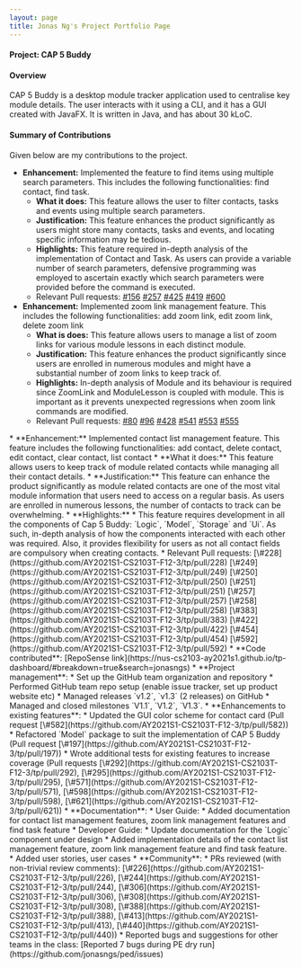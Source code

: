 ```yaml
---
layout: page
title: Jonas Ng's Project Portfolio Page
---
```


#### Project: CAP 5 Buddy
#### Overview
CAP 5 Buddy is a desktop module tracker application used to centralise key module details. The user interacts with it using a CLI, and it has a GUI created with JavaFX. It is written in Java, and has about 30 kLoC.
#### Summary of Contributions
Given below are my contributions to the project.
* **Enhancement:** Implemented the feature to find items using multiple search parameters. 
                   This includes the following functionalities: find contact, find task.
  * **What it does:** This feature allows the user to filter contacts, tasks and events using multiple search parameters. 
  * **Justification:** This feature enhances the product significantly as users might store many contacts, tasks and events, and locating specific 
                   information may be tedious. 
  * **Highlights:** This feature required in-depth analysis of the implementation of Contact and Task. As users can provide a variable number of search parameters, defensive programming was employed
      to ascertain exactly which search parameters were provided before the command is executed.
  * Relevant Pull requests: [\#156](https://github.com/AY2021S1-CS2103T-F12-3/tp/pull/156)
                            [\#257](https://github.com/AY2021S1-CS2103T-F12-3/tp/pull/257)
                            [\#425](https://github.com/AY2021S1-CS2103T-F12-3/tp/pull/425)
                            [\#419](https://github.com/AY2021S1-CS2103T-F12-3/tp/pull/419)
                            [\#600](https://github.com/AY2021S1-CS2103T-F12-3/tp/pull/600)
* **Enhancement:** Implemented zoom link management feature. This includes the following functionalities: add zoom link, edit zoom link, delete zoom link
  * **What is does:** This feature allows users to manage a list of zoom links for various module lessons in each distinct module.           
  * **Justification:** This feature enhances the product significantly since users are enrolled in numerous modules 
                   and might have a substantial number of zoom links to keep track of.
  * **Highlights:** In-depth analysis of Module and its behaviour is required since ZoomLink and ModuleLesson is coupled with module.
                This is important as it prevents unexpected regressions when zoom link commands are modified.
  * Relevant Pull requests: [\#80](https://github.com/AY2021S1-CS2103T-F12-3/tp/pull/80)
                            [\#96](https://github.com/AY2021S1-CS2103T-F12-3/tp/pull/96)
                            [\#428](https://github.com/AY2021S1-CS2103T-F12-3/tp/pull/428)
                            [\#541](https://github.com/AY2021S1-CS2103T-F12-3/tp/pull/541)
                            [\#553](https://github.com/AY2021S1-CS2103T-F12-3/tp/pull/553)
                            [\#555](https://github.com/AY2021S1-CS2103T-F12-3/tp/pull/555)

<div style="page-break-after: always;"></div>                              
* **Enhancement:** Implemented contact list management feature. 
                   This feature includes the following functionalities: add contact, delete contact, edit contact, clear contact, list contact
  * **What it does:** This feature allows users to keep track of module related contacts while managing all their contact details.               
  * **Justification:** This feature can enhance the product significantly as module related contacts are one of the most vital module information
                   that users need to access on a regular basis. As users are enrolled in numerous lessons, the number of contacts to track can be overwhelming.                
  * **Highlights:**
    * This feature requires development in all the components of Cap 5 Buddy: `Logic`, `Model`, `Storage` and `Ui`. As such,
      in-depth analysis of how the components interacted with each other was required. Also, it provides flexibility for users 
      as not all contact fields are compulsory when creating contacts.
  * Relevant Pull requests: [\#228](https://github.com/AY2021S1-CS2103T-F12-3/tp/pull/228)
                            [\#249](https://github.com/AY2021S1-CS2103T-F12-3/tp/pull/249)
                            [\#250](https://github.com/AY2021S1-CS2103T-F12-3/tp/pull/250)
                            [\#251](https://github.com/AY2021S1-CS2103T-F12-3/tp/pull/251)
                            [\#257](https://github.com/AY2021S1-CS2103T-F12-3/tp/pull/257)
                            [\#258](https://github.com/AY2021S1-CS2103T-F12-3/tp/pull/258)
                            [\#383](https://github.com/AY2021S1-CS2103T-F12-3/tp/pull/383)
                            [\#422](https://github.com/AY2021S1-CS2103T-F12-3/tp/pull/422)
                            [\#454](https://github.com/AY2021S1-CS2103T-F12-3/tp/pull/454) 
                            [\#592](https://github.com/AY2021S1-CS2103T-F12-3/tp/pull/592)
* **Code contributed**: [RepoSense link](https://nus-cs2103-ay2021s1.github.io/tp-dashboard/#breakdown=true&search=jonasngs)
* **Project management**:
  * Set up the GitHub team organization and repository
  * Performed GitHub team repo setup (enable issue tracker, set up product website etc) 
  * Managed releases `v1.2`, `v1.3` (2 releases) on GitHub
  * Managed and closed milestones `V1.1`, `V1.2`, `V1.3`. 
* **Enhancements to existing features**:
  * Updated the GUI color scheme for contact card (Pull request [\#582](https://github.com/AY2021S1-CS2103T-F12-3/tp/pull/582))
  * Refactored `Model` package to suit the implementation of CAP 5 Buddy (Pull request [\#197](https://github.com/AY2021S1-CS2103T-F12-3/tp/pull/197))
  * Wrote additional tests for existing features to increase coverage 
    (Pull requests [\#292](https://github.com/AY2021S1-CS2103T-F12-3/tp/pull/292), 
                   [\#295](https://github.com/AY2021S1-CS2103T-F12-3/tp/pull/295),
                   [\#571](https://github.com/AY2021S1-CS2103T-F12-3/tp/pull/571),
                   [\#598](https://github.com/AY2021S1-CS2103T-F12-3/tp/pull/598),
                   [\#621](https://github.com/AY2021S1-CS2103T-F12-3/tp/pull/621))
* **Documentation**:
  * User Guide:
    * Added documentation for contact list management features, zoom link management features and find task feature
  * Developer Guide:
    * Update documentation for the `Logic` component under design 
    * Added implementation details of the contact list management feature, zoom link management feature and find task feature.
    * Added user stories, user cases
* **Community**:
  * PRs reviewed (with non-trivial review comments): [\#226](https://github.com/AY2021S1-CS2103T-F12-3/tp/pull/226), 
                                                     [\#244](https://github.com/AY2021S1-CS2103T-F12-3/tp/pull/244), 
                                                     [\#306](https://github.com/AY2021S1-CS2103T-F12-3/tp/pull/306), 
                                                     [\#308](https://github.com/AY2021S1-CS2103T-F12-3/tp/pull/308),
                                                     [\#388](https://github.com/AY2021S1-CS2103T-F12-3/tp/pull/388),
                                                     [\#413](https://github.com/AY2021S1-CS2103T-F12-3/tp/pull/413),
                                                     [\#440](https://github.com/AY2021S1-CS2103T-F12-3/tp/pull/440))
  * Reported bugs and suggestions for other teams in the class: [Reported 7 bugs during PE dry run](https://github.com/jonasngs/ped/issues)
